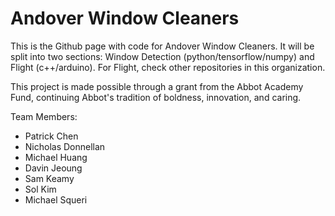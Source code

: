 # Andover Window Cleaners

This is the Github page with code for Andover Window Cleaners. 
It will be split into two sections: Window Detection (python/tensorflow/numpy) and Flight (c++/arduino). For Flight, check other repositories in this organization.  
  
This project is made possible through a grant from the Abbot Academy Fund, continuing Abbot's tradition of boldness, innovation, and caring.

Team Members:
* Patrick Chen
* Nicholas Donnellan
* Michael Huang
* Davin Jeoung
* Sam Keamy
* Sol Kim
* Michael Squeri
